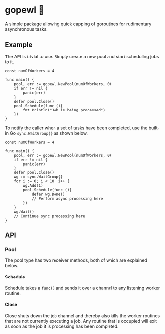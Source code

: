 # gopewl 🌊
A simple package allowing quick capping of goroutines for rudimentary asynchronous tasks.

## Example
The API is trivial to use. Simply create a new pool and start scheduling jobs to it.
```
const numOfWorkers = 4

func main() {
    pool, err := gopewl.NewPool(numOfWorkers, 0)
    if err != nil {
        panic(err)
    }
    defer pool.Close()
    pool.Schedule(func (){
        fmt.Println("Job is being processed")
    })
}
```

To notify the caller when a set of tasks have been completed, use the built-in Go `sync.WaitGroup{}` as shown below.
```
const numOfWorkers = 4

func main() {
    pool, err := gopewl.NewPool(numOfWorkers, 0)
    if err != nil {
        panic(err)
    }
    defer pool.Close()
    wg := sync.WaitGroup{}
    for i := 0; i < 10; i++ {
        wg.Add(1)
        pool.Schedule(func (){
            defer wg.Done()
            // Perform async processing here
        })
    }
    wg.Wait()
    // Continue sync processing here
}
```

## API
### Pool 
The pool type has two receiver methods, both of which are explained below.
#### Schedule
Schedule takes a `func()` and sends it over a channel to any listening worker routine.
#### Close
Close shuts down the job channel and thereby also kills the worker routines that are not currently executing a job. Any
routine that is occupied will exit as soon as the job it is processing has been completed. 
